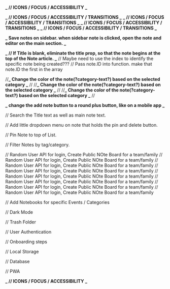 **_ // ICONS / FOCUS / ACCESSIBILITY _**

<!-- ------------------------------------------------------------------------ -->

<!-- 1.  Input Field -- Within Sample Note Card. Create New Note on Save BTN Click.
    a. Input.value = new Note
    b. Add Date to new Note
    c. Delete Btn to new Note -->

  <!-- ------------------------------------------------------------------------ -->

<!-- // Create function that creates new note object.
// id, title, body, date modified
// update state with new note -->

  <!-- ------------------------------------------------------------------------ -->

<!-- // Create function for deleting note -->

<!-- // filter out notes that match the id of the note that is to be deleted -->

  <!-- ------------------------------------------------------------------------ -->

<!-- // Search Notes by keyword -->

  <!-- ------------------------------------------------------------------------ -->

**_ // ICONS / FOCUS / ACCESSIBILITY / TRANSITIONS _**
**_ // ICONS / FOCUS / ACCESSIBILITY / TRANSITIONS _**
**_ // ICONS / FOCUS / ACCESSIBILITY / TRANSITIONS _**
**_ // ICONS / FOCUS / ACCESSIBILITY / TRANSITIONS _**

  <!-- ------------------------------------------------------------------------ -->

**_ Save notes on sidebar. when sidebar note is clicked, open the note and editor on the main section. _**

<!-- // Do not save note if the text is blank. -->

  <!-- ------------------------------------------------------------------------ -->

<!-- // Add a Title to each Note. -->

  <!-- ------------------------------------------------------------------------ -->

**_ // If Title is blank, eliminate the title prop, so that the note begins at the top of the Note article. _**
// Maybe need to use the index to identify the specific note being created???
// Pass note.ID into function. make that note.ID the first in the array

  <!-- ------------------------------------------------------------------------ -->

<!-- // Add a Tag/Category to each Note.
// Maybe need to use the index to identify the specific note being created???
// Add tag/category to the Note Object -->

//**_ Change the color of the note(?category-text?) based on the selected category _** //
//**_ Change the color of the note(?category-text?) based on the selected category _** //
//**_ Change the color of the note(?category-text?) based on the selected category _** //

<!-- //**_ Change the color of the note(?category-text?) based on the selected category _** // -->

  <!-- ------------------------------------------------------------------------ -->

**_ change the add note button to a round plus button, like on a mobile app _**

  <!-- ------------------------------------------------------------------------ -->

// Search the Title text as well as main note text.

  <!-- ------------------------------------------------------------------------ -->

// Add little dropdown menu on note that holds the pin and delete button.

  <!-- ------------------------------------------------------------------------ -->

// Pin Note to top of List.

  <!-- ------------------------------------------------------------------------ -->

// Filter Notes by tag/category.

  <!-- ------------------------------------------------------------------------ -->

// Random User API for login, Create Public NOte Board for a team/family
// Random User API for login, Create Public NOte Board for a team/family
// Random User API for login, Create Public NOte Board for a team/family
// Random User API for login, Create Public NOte Board for a team/family
// Random User API for login, Create Public NOte Board for a team/family
// Random User API for login, Create Public NOte Board for a team/family
// Random User API for login, Create Public NOte Board for a team/family
// Random User API for login, Create Public NOte Board for a team/family

  <!-- ------------------------------------------------------------------------ -->

// Add Notebooks for specific Events / Categories

  <!-- ------------------------------------------------------------------------ -->

// Dark Mode

  <!-- ------------------------------------------------------------------------ -->

// Trash Folder

  <!-- ------------------------------------------------------------------------ -->

// User Authentication

  <!-- ------------------------------------------------------------------------ -->

// Onboarding steps

  <!-- ------------------------------------------------------------------------ -->

// Local Storage

  <!-- ------------------------------------------------------------------------ -->

// Database

  <!-- ------------------------------------------------------------------------ -->

// PWA

**_ // ICONS / FOCUS / ACCESSIBILITY _**

